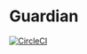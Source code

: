 # Guardian
[![CircleCI](https://circleci.com/gh/dollarshaveclub/guardian.svg?style=svg&circle-token=79fdec2af5966783fad4b0f4077517ed611394be)](https://circleci.com/gh/dollarshaveclub/guardian)